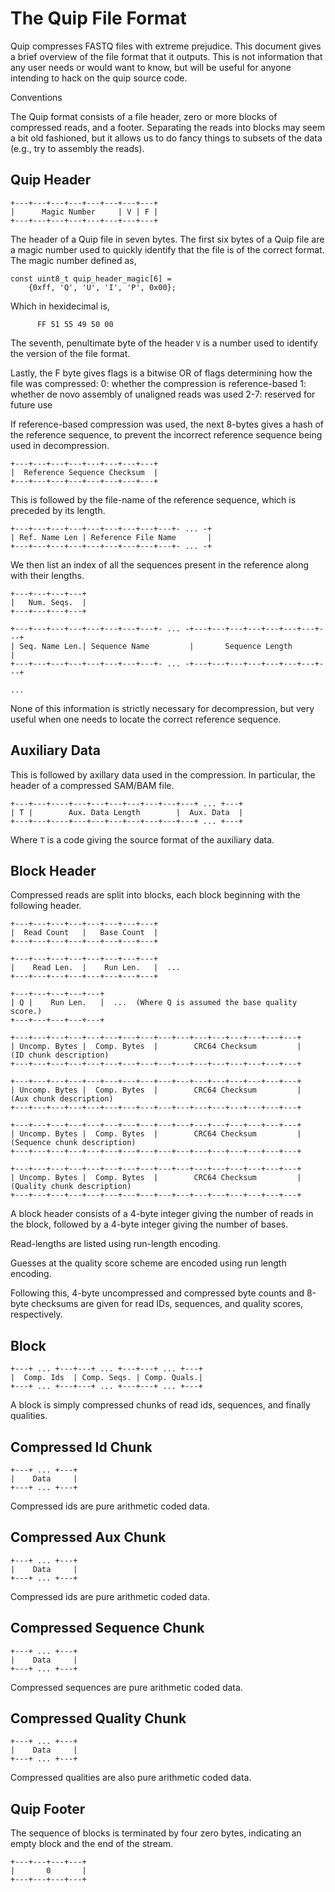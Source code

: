 
The Quip File Format
====================

Quip compresses FASTQ files with extreme prejudice. This document gives a brief
overview of the file format that it outputs. This is not information that any
user needs or would want to know, but will be useful for anyone intending to
hack on the quip source code.

Conventions


The Quip format consists of a file header, zero or more blocks of compressed
reads, and a footer. Separating the reads into blocks may seem a bit old
fashioned, but it allows us to do fancy things to subsets of the data (e.g., try
to assembly the reads).


Quip Header
-----------

    +---+---+---+---+---+---+---+---+
    |      Magic Number     | V | F |
    +---+---+---+---+---+---+---+---+


The header of a Quip file in seven bytes.  The first six bytes of a Quip file
are a magic number used to quickly identify that the file is of the correct
format. The magic number defined as,

    const uint8_t quip_header_magic[6] = 
        {0xff, 'Q', 'U', 'I', 'P', 0x00};

Which in hexidecimal is,

          FF 51 55 49 50 00

The seventh, penultimate byte of the header `V` is a number used to identify
the version of the file format.

Lastly, the F byte gives flags is a bitwise OR of flags determining how the
file was compressed:
    0:   whether the compression is reference-based
    1:   whether de novo assembly of unaligned reads was used
    2-7: reserved for future use

If reference-based compression was used, the next 8-bytes gives a hash of the
reference sequence, to prevent the incorrect reference sequence being used in
decompression.

    +---+---+---+---+---+---+---+---+
    |  Reference Sequence Checksum  |
    +---+---+---+---+---+---+---+---+

This is followed by the file-name of the reference sequence, which is preceded by its length.

    +---+---+---+---+---+---+---+---+---+- ... -+
    | Ref. Name Len | Reference File Name       |
    +---+---+---+---+---+---+---+---+---+- ... -+

We then list an index of all the sequences present in the reference along with
their lengths.

    +---+---+---+---+
    |   Num. Seqs.  |
    +---+---+---+---+

    +---+---+---+---+---+---+---+---+- ... -+---+---+---+---+---+---+---+---+
    | Seq. Name Len.| Sequence Name         |       Sequence Length         |
    +---+---+---+---+---+---+---+---+- ... -+---+---+---+---+---+---+---+---+

    ...

None of this information is strictly necessary for decompression, but very useful
when one needs to locate the correct reference sequence.


Auxiliary Data
--------------

This is followed by axillary data used in the compression. In particular, the
header of a compressed SAM/BAM file.

    +---+---+----+---+---+---+---+---+---+---+ ... +---+
    | T |        Aux. Data Length        |  Aux. Data  |
    +---+---+----+---+---+---+---+---+---+---+ ... +---+

Where `T` is a code giving the source format of the auxiliary data.



Block Header
------------

Compressed reads are split into blocks, each block beginning with the
following header.

    +---+---+---+---+---+---+---+---+
    |  Read Count   |   Base Count  |
    +---+---+---+---+---+---+---+---+

    +---+---+---+---+---+---+---+---+
    |    Read Len.  |    Run Len.   |  ...
    +---+---+---+---+---+---+---+---+

    +---+---+---+---+---+
    | Q |    Run Len.   |  ...  (Where Q is assumed the base quality score.)
    +---+---+---+---+---+        

    +---+---+---+---+---+---+---+---+---+---+---+---+---+---+---+---+
    | Uncomp. Bytes |  Comp. Bytes  |        CRC64 Checksum         |   (ID chunk description)
    +---+---+---+---+---+---+---+---+---+---+---+---+---+---+---+---+

    +---+---+---+---+---+---+---+---+---+---+---+---+---+---+---+---+
    | Uncomp. Bytes |  Comp. Bytes  |        CRC64 Checksum         |   (Aux chunk description)
    +---+---+---+---+---+---+---+---+---+---+---+---+---+---+---+---+

    +---+---+---+---+---+---+---+---+---+---+---+---+---+---+---+---+
    | Uncomp. Bytes |  Comp. Bytes  |        CRC64 Checksum         |   (Sequence chunk description)
    +---+---+---+---+---+---+---+---+---+---+---+---+---+---+---+---+

    +---+---+---+---+---+---+---+---+---+---+---+---+---+---+---+---+
    | Uncomp. Bytes |  Comp. Bytes  |        CRC64 Checksum         |   (Quality chunk description)
    +---+---+---+---+---+---+---+---+---+---+---+---+---+---+---+---+

A block header consists of a 4-byte integer giving the number of reads in
the block, followed by a 4-byte integer giving the number of bases.

Read-lengths are listed using run-length encoding.

Guesses at the quality score scheme are encoded using run length encoding.

Following this, 4-byte uncompressed and compressed byte counts and 8-byte
checksums are given for read IDs, sequences, and quality scores,
respectively.



Block
-----

    +---+ ... +---+---+ ... +---+---+ ... +---+
    |  Comp. Ids  | Comp. Seqs. | Comp. Quals.|
    +---+ ... +---+---+ ... +---+---+ ... +---+

A block is simply compressed chunks of read ids, sequences, and finally
qualities.


Compressed Id Chunk
-------------------

    +---+ ... +---+
    |    Data     |
    +---+ ... +---+

Compressed ids are pure arithmetic coded data.


Compressed Aux Chunk
--------------------

    +---+ ... +---+
    |    Data     |
    +---+ ... +---+

Compressed ids are pure arithmetic coded data.


Compressed Sequence Chunk
-------------------------

    +---+ ... +---+
    |    Data     |
    +---+ ... +---+

Compressed sequences are pure arithmetic coded data.


Compressed Quality Chunk
------------------------

    +---+ ... +---+
    |    Data     |
    +---+ ... +---+

Compressed qualities are also pure arithmetic coded data.


Quip Footer
-----------

The sequence of blocks is terminated by four zero bytes, indicating
an empty block and the end of the stream.

    +---+---+---+---+
    |       0       |
    +---+---+---+---+


